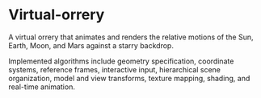 # Virtual-orrery

A virtual orrery that animates and renders the relative motions of the Sun, Earth, Moon, and Mars against a starry backdrop.

Implemented algorithms include geometry specification, coordinate systems, reference frames, interactive input, hierarchical scene organization, model and view transforms, texture mapping, shading, and real-time animation.
